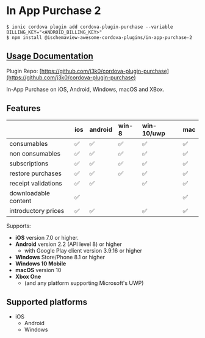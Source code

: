 # In App Purchase 2

```text
$ ionic cordova plugin add cordova-plugin-purchase --variable BILLING_KEY="<ANDROID_BILLING_KEY>"
$ npm install @ischemaview-awesome-cordova-plugins/in-app-purchase-2
```

## [Usage Documentation](https://danielsogl.gitbook.io/awesome-cordova-plugins/plugins/in-app-purchase-2/)

Plugin Repo: [https://github.com/j3k0/cordova-plugin-purchase](https://github.com/j3k0/cordova-plugin-purchase)

In-App Purchase on iOS, Android, Windows, macOS and XBox.

## Features

|  | ios | android | win-8 | win-10/uwp | mac |
| :--- | :--- | :--- | :--- | :--- | :--- |
| consumables | ✅ | ✅ | ✅ | ✅ | ✅ |
| non consumables | ✅ | ✅ | ✅ | ✅ | ✅ |
| subscriptions | ✅ | ✅ | ✅ | ✅ | ✅ |
| restore purchases | ✅ | ✅ | ✅ | ✅ | ✅ |
| receipt validations | ✅ | ✅ |  | ✅ | ✅ |
| downloadable content | ✅ |  |  |  | ✅ |
| introductory prices | ✅ | ✅ |  | ✅ | ✅ |

Supports:

* **iOS** version 7.0 or higher.
* **Android** version 2.2 \(API level 8\) or higher
  * with Google Play client version 3.9.16 or higher
* **Windows** Store/Phone 8.1 or higher
* **Windows 10 Mobile**
* **macOS** version 10
* **Xbox One**
  * \(and any platform supporting Microsoft's UWP\)

## Supported platforms

* iOS
  * Android
  * Windows

